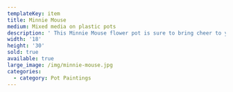 ```yaml
---
templateKey: item
title: Minnie Mouse
medium: Mixed media on plastic pots
description: ' This Minnie Mouse flower pot is sure to bring cheer to your home.'
width: '18'
height: '30'
sold: true
available: true
large_image: /img/minnie-mouse.jpg
categories:
  - category: Pot Paintings
---
```


